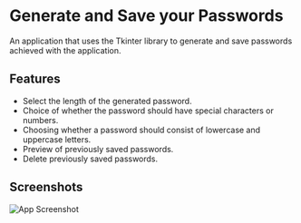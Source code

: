# Generate and Save your Passwords

An application that uses the Tkinter library to generate and save passwords achieved with the application.


## Features

- Select the length of the generated password.
- Choice of whether the password should have special characters or numbers.
- Choosing whether a password should consist of lowercase and uppercase letters.
- Preview of previously saved passwords.
- Delete previously saved passwords.

## Screenshots

![App Screenshot](https://scontent-waw1-1.xx.fbcdn.net/v/t1.15752-9/315529998_730243121426476_1046834643625062629_n.png?_nc_cat=101&ccb=1-7&_nc_sid=ae9488&_nc_ohc=v_vYgm4qnoEAX_KyxO1&_nc_ht=scontent-waw1-1.xx&oh=03_AdT11JIcYhWvm3bMH3iUCkl11KKwB9bOIeZrevcgynoUBQ&oe=639EE409)
